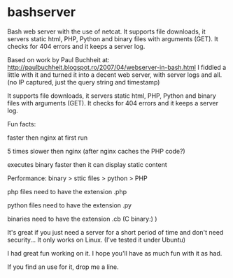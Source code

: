 bashserver
==========

Bash web server with the use of netcat. It supports file downloads, it servers static html, PHP, Python and binary files with arguments (GET). It checks for 404 errors and it keeps a server log.

Based on work by Paul Buchheit at: http://paulbuchheit.blogspot.ro/2007/04/webserver-in-bash.html
I fiddled a little with it and turned it into a decent web server, with server logs and all. (no IP captured, just the query string and timestamp)
 
It supports file downloads, it servers static html, PHP, Python and binary files with arguments (GET). It checks for 404 errors and it keeps a server log.
 
Fun facts:

faster then nginx at first run

5 times slower then nginx (after nginx caches the PHP code?)

executes binary faster then it can display static content

Performance: binary > sttic files > python > PHP


php files need to have the extension .php

python files need to have the extension .py

binaries need to have the extension .cb (C binary:) )

It's great if you just need a server for a short period of time and don't need security...
It only works on Linux. (I've tested it under Ubuntu)
 
I had great fun working on it. I hope you'll have as much fun with it as had.
 
If you find an use for it, drop me a line.
